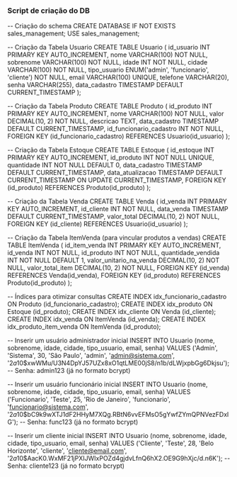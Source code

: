 ### Script de criação do DB

-- Criação do schema
CREATE DATABASE IF NOT EXISTS sales_management;
USE sales_management;

-- Criação da Tabela Usuario
CREATE TABLE Usuario (
    id_usuario INT PRIMARY KEY AUTO_INCREMENT,
    nome VARCHAR(100) NOT NULL,
    sobrenome VARCHAR(100) NOT NULL,
    idade INT NOT NULL,
    cidade VARCHAR(100) NOT NULL,
    tipo_usuario ENUM('admin', 'funcionario', 'cliente') NOT NULL,
    email VARCHAR(100) UNIQUE,
    telefone VARCHAR(20),
    senha VARCHAR(255),
    data_cadastro TIMESTAMP DEFAULT CURRENT_TIMESTAMP
);

-- Criação da Tabela Produto
CREATE TABLE Produto (
    id_produto INT PRIMARY KEY AUTO_INCREMENT,
    nome VARCHAR(100) NOT NULL,
    valor DECIMAL(10, 2) NOT NULL,
    descricao TEXT,
    data_cadastro TIMESTAMP DEFAULT CURRENT_TIMESTAMP,
    id_funcionario_cadastro INT NOT NULL,
    FOREIGN KEY (id_funcionario_cadastro) REFERENCES Usuario(id_usuario)
);

-- Criação da Tabela Estoque
CREATE TABLE Estoque (
    id_estoque INT PRIMARY KEY AUTO_INCREMENT,
    id_produto INT NOT NULL UNIQUE,
    quantidade INT NOT NULL DEFAULT 0,
    data_cadastro TIMESTAMP DEFAULT CURRENT_TIMESTAMP,
    data_atualizacao TIMESTAMP DEFAULT CURRENT_TIMESTAMP ON UPDATE CURRENT_TIMESTAMP,
    FOREIGN KEY (id_produto) REFERENCES Produto(id_produto)
);

-- Criação da Tabela Venda
CREATE TABLE Venda (
    id_venda INT PRIMARY KEY AUTO_INCREMENT,
    id_cliente INT NOT NULL,
    data_venda TIMESTAMP DEFAULT CURRENT_TIMESTAMP,
    valor_total DECIMAL(10, 2) NOT NULL,
    FOREIGN KEY (id_cliente) REFERENCES Usuario(id_usuario)
);

-- Criação da Tabela ItemVenda (para vincular produtos a vendas)
CREATE TABLE ItemVenda (
    id_item_venda INT PRIMARY KEY AUTO_INCREMENT,
    id_venda INT NOT NULL,
    id_produto INT NOT NULL,
    quantidade_vendida INT NOT NULL DEFAULT 1,
    valor_unitario_na_venda DECIMAL(10, 2) NOT NULL,
    valor_total_item DECIMAL(10, 2) NOT NULL,
    FOREIGN KEY (id_venda) REFERENCES Venda(id_venda),
    FOREIGN KEY (id_produto) REFERENCES Produto(id_produto)
);

-- Índices para otimizar consultas
CREATE INDEX idx_funcionario_cadastro ON Produto (id_funcionario_cadastro);
CREATE INDEX idx_produto ON Estoque (id_produto);
CREATE INDEX idx_cliente ON Venda (id_cliente);
CREATE INDEX idx_venda ON ItemVenda (id_venda);
CREATE INDEX idx_produto_item_venda ON ItemVenda (id_produto);

-- Inserir um usuário administrador inicial
INSERT INTO Usuario (nome, sobrenome, idade, cidade, tipo_usuario, email, senha)
VALUES ('Admin', 'Sistema', 30, 'São Paulo', 'admin', 'admin@sistema.com', '$2a$10$xwWMu/U3N4DpYJ57UZx8xO1qtLME00jS8/n1b/dLWjxpbGg6Dkjsu');
-- Senha: admin123 (já no formato bcrypt)

-- Inserir um usuário funcionário inicial
INSERT INTO Usuario (nome, sobrenome, idade, cidade, tipo_usuario, email, senha)
VALUES ('Funcionario', 'Teste', 25, 'Rio de Janeiro', 'funcionario', 'funcionario@sistema.com', '$2a$10$bC9k9wXTJ1dF2HHyM7XQg.RBtN6vvEFMsO5gYwfZYmQPNVezFDxlG');
-- Senha: func123 (já no formato bcrypt)

-- Inserir um cliente inicial
INSERT INTO Usuario (nome, sobrenome, idade, cidade, tipo_usuario, email, senha)
VALUES ('Cliente', 'Teste', 28, 'Belo Horizonte', 'cliente', 'cliente@email.com', '$2a$10$AacK0.WxMF21jPXIJWIxPOZd4gjdvLfnQ6hX2.OE9G9hXjc/d.n6K');
-- Senha: cliente123 (já no formato bcrypt)
